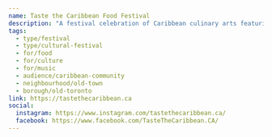 ```yaml
---
name: Taste the Caribbean Food Festival
description: "A festival celebration of Caribbean culinary arts featuring food and related products from Jamaica, Trinidad and Tobago, Barbados, Saint Lucia, The Bahamas, Guadeloupe, Guyana, Dominica, and Haiti. The free, family-friendly festival brings Caribbean culture, history, arts, and food to Toronto through local chefs, restaurants, vendors, live music, and entertainment."
tags:
  - type/festival
  - type/cultural-festival
  - for/food
  - for/culture
  - for/music
  - audience/caribbean-community
  - neighbourhood/old-town
  - borough/old-toronto
link: https://tastethecaribbean.ca
social:
  instagram: https://www.instagram.com/tastethecaribbean.ca/
  facebook: https://www.facebook.com/TasteTheCaribbean.CA/
---
```

